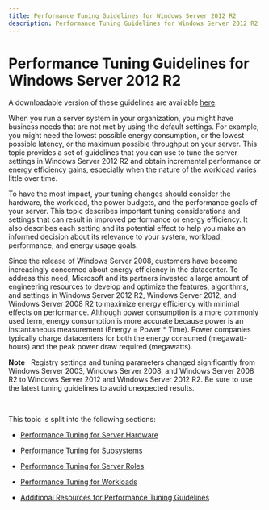 ```yaml
---
title: Performance Tuning Guidelines for Windows Server 2012 R2
description: Performance Tuning Guidelines for Windows Server 2012 R2
---
```


# Performance Tuning Guidelines for Windows Server 2012 R2


A downloadable version of these guidelines are available [here](https://www.microsoft.com/download/details.aspx?id=51960).

When you run a server system in your organization, you might have business needs that are not met by using the default settings. For example, you might need the lowest possible energy consumption, or the lowest possible latency, or the maximum possible throughput on your server. This topic provides a set of guidelines that you can use to tune the server settings in Windows Server 2012 R2 and obtain incremental performance or energy efficiency gains, especially when the nature of the workload varies little over time.

To have the most impact, your tuning changes should consider the hardware, the workload, the power budgets, and the performance goals of your server. This topic describes important tuning considerations and settings that can result in improved performance or energy efficiency. It also describes each setting and its potential effect to help you make an informed decision about its relevance to your system, workload, performance, and energy usage goals.

Since the release of Windows Server 2008, customers have become increasingly concerned about energy efficiency in the datacenter. To address this need, Microsoft and its partners invested a large amount of engineering resources to develop and optimize the features, algorithms, and settings in Windows Server 2012 R2, Windows Server 2012, and Windows Server 2008 R2 to maximize energy efficiency with minimal effects on performance. Although power consumption is a more commonly used term, energy consumption is more accurate because power is an instantaneous measurement (Energy = Power \* Time). Power companies typically charge datacenters for both the energy consumed (megawatt-hours) and the peak power draw required (megawatts).

**Note**  
Registry settings and tuning parameters changed significantly from Windows Server 2003, Windows Server 2008, and Windows Server 2008 R2 to Windows Server 2012 and Windows Server 2012 R2. Be sure to use the latest tuning guidelines to avoid unexpected results.

 

This topic is split into the following sections:

-   [Performance Tuning for Server Hardware](performance-tuning-for-server-hardware.md)

-   [Performance Tuning for Subsystems](performance-tuning-for-subsystems.md)

-   [Performance Tuning for Server Roles](performance-tuning-for-server-roles.md)

-   [Performance Tuning for Workloads](performance-tuning-for-workloads.md)

-   [Additional Resources for Performance Tuning Guidelines](additional-resources-for-performance-tuning-guidelines.md)
